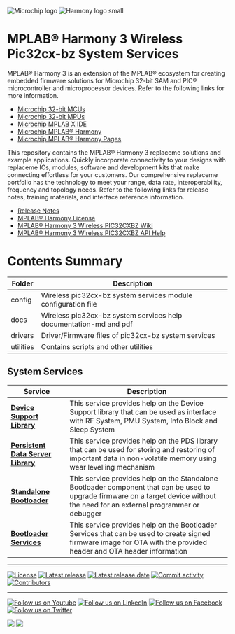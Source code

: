 ﻿![Microchip logo](https://raw.githubusercontent.com/wiki/Microchip-MPLAB-Harmony/Microchip-MPLAB-Harmony.github.io/images/microchip_logo.png)
![Harmony logo small](https://raw.githubusercontent.com/wiki/Microchip-MPLAB-Harmony/Microchip-MPLAB-Harmony.github.io/images/microchip_mplab_harmony_logo_small.png)

# MPLAB® Harmony 3 Wireless Pic32cx-bz System Services

MPLAB® Harmony 3 is an extension of the MPLAB® ecosystem for creating embedded firmware solutions for Microchip 32-bit SAM and PIC® microcontroller and microprocessor devices.  Refer to the following links for more information.

- [Microchip 32-bit MCUs](https://www.microchip.com/design-centers/32-bit)
- [Microchip 32-bit MPUs](https://www.microchip.com/design-centers/32-bit-mpus)
- [Microchip MPLAB X IDE](https://www.microchip.com/mplab/mplab-x-ide)
- [Microchip MPLAB® Harmony](https://www.microchip.com/mplab/mplab-harmony)
- [Microchip MPLAB® Harmony Pages](https://microchip-mplab-harmony.github.io/)

This repository contains the MPLAB® Harmony 3 replaceme solutions and example applications. Quickly incorporate connectivity to your designs with replaceme ICs, modules, software and development kits that make connecting effortless for your customers. Our comprehensive replaceme portfolio has the technology to meet your range, data rate, interoperability, frequency and topology needs. Refer to the following links for release notes, training materials, and interface reference information.

- [Release Notes](./release_notes.md)
- [MPLAB® Harmony License](mplab_harmony_license.md)
- [MPLAB® Harmony 3 Wireless PIC32CXBZ Wiki](https://github.com/Microchip-MPLAB-Harmony/wireless_pic32cxbz_wbz/wiki)
- [MPLAB® Harmony 3 Wireless PIC32CXBZ API Help](https://microchip-mplab-harmony.github.io/wireless_pic32cxbz_wbz)

# Contents Summary

| Folder     | Description                                                                          |
| ---        | ---                                                                                  |
| config     | Wireless pic32cx-bz system services module configuration file                        |
| docs       | Wireless pic32cx-bz system services help documentation-md and pdf                    |
| drivers    | Driver/Firmware files of pic32cx-bz system services                                  |
| utilities  | Contains scripts and other utilities                                                 |

## System Services

|Service|	Description|
|---|---|
|**[Device Support Library](docs/GUID-2167300F-6A96-440E-83CA-FC9C0C259914.md)**	|This service provides help on the Device Support library that can be used as interface with RF System, PMU System, Info Block and Sleep System|
|**[Persistent Data Server Library](docs/GUID-D08C61D1-8CD6-4D2F-B74D-E58784C9042B.md)**	|	This service provides help on the PDS library that can be used for storing and restoring of important data in non-volatile memory using wear levelling mechanism|
|**[Standalone Bootloader](docs/GUID-A04B5B1F-202B-4944-B18F-13E4857CC3CD.md)**	|	This service provides help on the Standalone Bootloader component that can be used to upgrade firmware on a target device without the need for an external programmer or debugger|
|**[Bootloader Services](docs/GUID-E95D4418-FDD2-49A3-999F-6EFBA54DDA3D.md)**	|	This service provides help on the Bootloader Services that can be used to create signed firmware image for OTA with the provided header and OTA header information |

____

[![License](https://img.shields.io/badge/license-Harmony%20license-orange.svg)](https://github.com/Microchip-MPLAB-Harmony/wireless_pic32cxbz_wbz/blob/master/mplab_harmony_license.md)
[![Latest release](https://img.shields.io/github/release/Microchip-MPLAB-Harmony/wireless_pic32cxbz_wbz.svg)](https://github.com/Microchip-MPLAB-Harmony/wireless_pic32cxbz_wbz/releases/latest)
[![Latest release date](https://img.shields.io/github/release-date/Microchip-MPLAB-Harmony/wireless_pic32cxbz_wbz.svg)](https://github.com/Microchip-MPLAB-Harmony/wireless_pic32cxbz_wbz/releases/latest)
[![Commit activity](https://img.shields.io/github/commit-activity/y/Microchip-MPLAB-Harmony/wireless_pic32cxbz_wbz.svg)](https://github.com/Microchip-MPLAB-Harmony/wireless_pic32cxbz_wbz/graphs/commit-activity)
[![Contributors](https://img.shields.io/github/contributors-anon/Microchip-MPLAB-Harmony/wireless_pic32cxbz_wbz.svg)]()

____

[![Follow us on Youtube](https://img.shields.io/badge/Youtube-Follow%20us%20on%20Youtube-red.svg)](https://www.youtube.com/user/MicrochipTechnology)
[![Follow us on LinkedIn](https://img.shields.io/badge/LinkedIn-Follow%20us%20on%20LinkedIn-blue.svg)](https://www.linkedin.com/company/microchip-technology)
[![Follow us on Facebook](https://img.shields.io/badge/Facebook-Follow%20us%20on%20Facebook-blue.svg)](https://www.facebook.com/microchiptechnology/)
[![Follow us on Twitter](https://img.shields.io/twitter/follow/MicrochipTech.svg?style=social)](https://twitter.com/MicrochipTech)

[![](https://img.shields.io/github/stars/Microchip-MPLAB-Harmony/wireless_pic32cxbz_wbz.svg?style=social)]()
[![](https://img.shields.io/github/watchers/Microchip-MPLAB-Harmony/wireless_pic32cxbz_wbz.svg?style=social)]()


